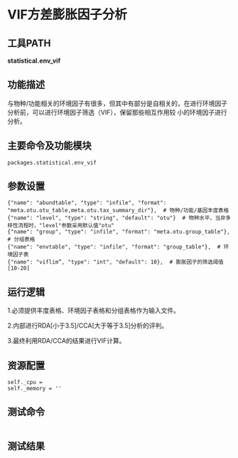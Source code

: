 VIF方差膨胀因子分析
===========


工具PATH
---------
**statistical.env_vif**


功能描述
--------
与物种/功能相关的环境因子有很多，但其中有部分是自相关的，在进行环境因子分析前，可以进行环境因子筛选（VIF），保留那些相互作用较
小的环境因子进行分析。

主要命令及功能模块
-----------------------------------
```
packages.statistical.env_vif
```

参数设置
--------
```
{"name": "abundtable", "type": "infile", "format": "meta.otu.otu_table,meta.otu.tax_summary_dir"},  # 物种/功能/基因丰度表格
{"name": "level", "type": "string", "default": "otu"}  # 物种水平，当非多样性流程时，"level"参数采用默认值"otu"
{"name": "group", "type": "infile", "format": "meta.otu.group_table"},  # 分组表格
{"name": "envtable", "type": "infile", "format": "group_table"},  # 环境因子表
{"name": "viflim“, "type": "int", "default": 10},  # 膨胀因子的筛选阈值[10-20]
```

运行逻辑
-------
1.必须提供丰度表格、环境因子表格和分组表格作为输入文件。

2.内部进行RDA[小于3.5]/CCA[大于等于3.5]分析的评判。

3.最终利用RDA/CCA的结果进行VIF计算。


资源配置
------------------------
```
self._cpu = 
self._memory = ''
```

测试命令
-----------------------------------
```

```


测试结果
-----------------------------------
